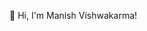 👋 Hi, I'm Manish Vishwakarma! 

<!--
**vishwakarma9470/vishwakarma9470** is a ✨ _special_ ✨ repository because its `README.md` (this file) appears on your GitHub profile.

Here are some ideas to get you started
maish vishwakrma 
my branch information technology 


-->
